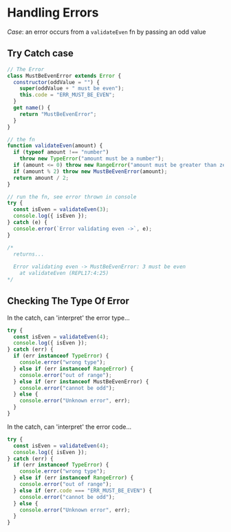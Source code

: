 # Handling Errors

_Case_: an error occurs from a `validateEven` fn by passing an odd value

## Try Catch case

```js
// The Error
class MustBeEvenError extends Error {
  constructor(oddValue = "") {
    super(oddValue + " must be even");
    this.code = "ERR_MUST_BE_EVEN";
  }
  get name() {
    return "MustBeEvenError";
  }
}

// the fn
function validateEven(amount) {
  if (typeof amount !== "number")
    throw new TypeError("amount must be a number");
  if (amount <= 0) throw new RangeError("amount must be greater than zero");
  if (amount % 2) throw new MustBeEvenError(amount);
  return amount / 2;
}

// run the fn, see error thrown in console
try {
  const isEven = validateEven(3);
  console.log({ isEven });
} catch (e) {
  console.error(`Error validating even ->`, e);
}

/*
  returns...
  
  Error validating even -> MustBeEvenError: 3 must be even
    at validateEven (REPL17:4:25)
*/
```

## Checking The Type Of Error

In the catch, can 'interpret' the error type...

```js
try {
  const isEven = validateEven(4);
  console.log({ isEven });
} catch (err) {
  if (err instanceof TypeError) {
    console.error("wrong type");
  } else if (err instanceof RangeError) {
    console.error("out of range");
  } else if (err instanceof MustBeEvenError) {
    console.error("cannot be odd");
  } else {
    console.error("Unknown error", err);
  }
}
```

In the catch, can 'interpret' the error code...

```js
try {
  const isEven = validateEven(4);
  console.log({ isEven });
} catch (err) {
  if (err instanceof TypeError) {
    console.error("wrong type");
  } else if (err instanceof RangeError) {
    console.error("out of range");
  } else if (err.code === "ERR_MUST_BE_EVEN") {
    console.error("cannot be odd");
  } else {
    console.error("Unknown error", err);
  }
}
```
